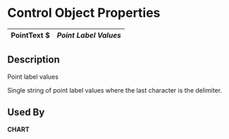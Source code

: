 # Control Object Properties

**PointText $** |  **_Point Label Values_**  
---|---  
  
## Description

Point label values

Single string of point label values where the last character is the delimiter.

## Used By

**CHART**
